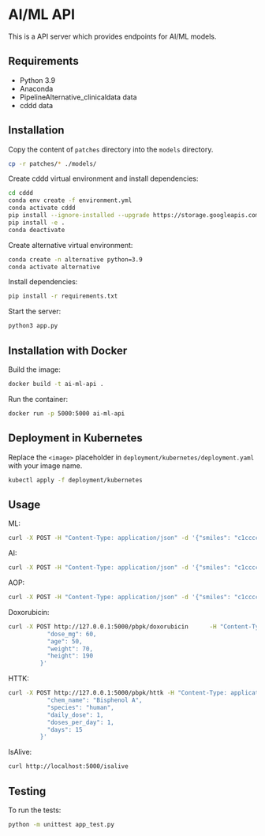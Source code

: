 # AI/ML API

This is a API server which provides endpoints for AI/ML models.

## Requirements

- Python 3.9
- Anaconda
- PipelineAlternative_clinicaldata data
- cddd data

## Installation

Copy the content of `patches` directory into the `models` directory.

```sh
cp -r patches/* ./models/
```

Create cddd virtual environment and install dependencies:

```sh
cd cddd
conda env create -f environment.yml
conda activate cddd
pip install --ignore-installed --upgrade https://storage.googleapis.com/tensorflow/linux/cpu/tensorflow-1.10.0-cp36-cp36m-linux_x86_64.whl
pip install -e .
conda deactivate
```

Create alternative virtual environment:

```sh
conda create -n alternative python=3.9
conda activate alternative
```

Install dependencies:

```sh
pip install -r requirements.txt
```

Start the server:

```sh
python3 app.py
```

## Installation with Docker

Build the image:

```sh
docker build -t ai-ml-api .
```

Run the container:

```sh
docker run -p 5000:5000 ai-ml-api
```

## Deployment in Kubernetes

Replace the `<image>` placeholder in `deployment/kubernetes/deployment.yaml` with your image name.

```sh
kubectl apply -f deployment/kubernetes
```

## Usage

ML:

```sh
curl -X POST -H "Content-Type: application/json" -d '{"smiles": "c1ccccc1O"}' http://localhost:5000/clinicaldata/ml/evaluate -o results.csv
```

AI:

```sh
curl -X POST -H "Content-Type: application/json" -d '{"smiles": "c1ccccc1O"}' http://localhost:5000/clinicaldata/ai/evaluate
```

AOP:

```sh
curl -X POST -H "Content-Type: application/json" -d '{"smiles": "c1ccccc1O"}' http://localhost:5000/clinicaldata/aop/evaluate
```

Doxorubicin:

```sh
curl -X POST http://127.0.0.1:5000/pbpk/doxorubicin      -H "Content-Type: application/json"      -d '{
           "dose_mg": 60,
           "age": 50,
           "weight": 70,
           "height": 190
         }'
```

HTTK:

```sh
curl -X POST http://127.0.0.1:5000/pbpk/httk -H "Content-Type: application/json"      -d '{
           "chem_name": "Bisphenol A",
           "species": "human",
           "daily_dose": 1,
           "doses_per_day": 1,
           "days": 15
         }'
```

IsAlive:

```sh
curl http://localhost:5000/isalive
```

## Testing

To run the tests:

```sh
python -m unittest app_test.py
```
